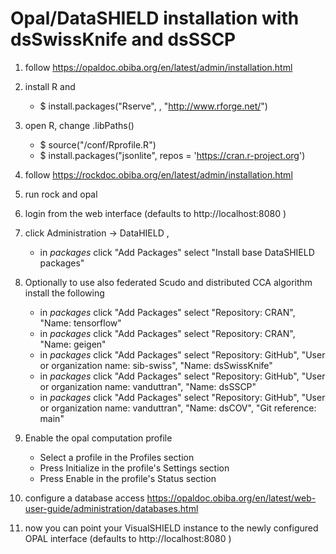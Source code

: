 # Opal/DataSHIELD installation with dsSwissKnife and dsSSCP

1. follow https://opaldoc.obiba.org/en/latest/admin/installation.html

2. install R and 
   * $ install.packages("Rserve", , "http://www.rforge.net/")

3. open R, change .libPaths()
   * $ source("<rock-home>/conf/Rprofile.R")
   * $ install.packages("jsonlite", repos = 'https://cran.r-project.org')

4. follow https://rockdoc.obiba.org/en/latest/admin/installation.html

5. run rock and opal

6. login from the web interface (defaults to http://localhost:8080 )

7. click Administration -> DataHIELD , 
   * in *packages* click "Add Packages" select "Install base DataSHIELD packages"

8. Optionally to use also federated Scudo and distributed CCA algorithm install the following
   * in *packages* click "Add Packages" select "Repository: CRAN", "Name: tensorflow"
   * in *packages* click "Add Packages" select "Repository: CRAN", "Name: geigen"
   * in *packages* click "Add Packages" select "Repository: GitHub", "User or organization name: sib-swiss", "Name: dsSwissKnife"
   * in *packages* click "Add Packages" select "Repository: GitHub", "User or organization name: vanduttran", "Name: dsSSCP"
   * in *packages* click "Add Packages" select "Repository: GitHub", "User or organization name: vanduttran", "Name: dsCOV", "Git reference: main"

9. Enable the opal computation profile
   * Select a profile in the Profiles section
   * Press Initialize in the profile's Settings section
   * Press Enable in the profile's Status section

10. configure a database access 
   https://opaldoc.obiba.org/en/latest/web-user-guide/administration/databases.html

11. now you can point your VisualSHIELD instance to the newly configured OPAL interface (defaults to http://localhost:8080 )
